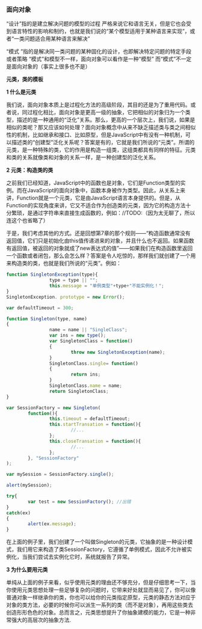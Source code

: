 ### 面向对象

“设计”指的是建立解决问题的模型的过程
严格来说它和语言无关，但是它也会受到语言特性的影响和制约，也就是我们说的“某个模型适用于某种语言来实现”，或者“一类问题适合用某种语言来解决”

“模式 ”指的是解决同一类问题的某种固化的设计，也即解决特定问题的特定手段或者策略
“模式”和模型不一样，面向对象可以看作是一种“模型”
而“模式”不一定是面向对象的（事实上很多也不是） 

**元类，类的模板**

**1 什么是元类**

​      我们说，面向对象本质上是过程化方法的高级阶段，其目的还是为了重用代码。或者说，同过程化相比，面向对象是更高一级的抽象，它把相似的对象归为一个类型，描述的是一种通用的“泛化”关系。那么，更高的一个层次上，我们说，如果是相似的类呢？那又应该如何处理？
​      面向对象概念中从来不缺乏描述类与类之间相似性的机制，比如继承和接口、比如原型，但是JavaScript中有没有一种机制，可以描述类的“创建型”泛化关系呢？答案是有的，它就是我们所说的“元类”。
​      所谓的元类，是一种特殊的类，它的作用是构造一组类，这组类都具有同样的特征。元类和类的关系就像类和对象的关系一样，是一种创建型的泛化关系。

**2 元类：构造类的类**

​      之前我们已经知道，JavaScript中的函数也是对象，它们是Function类型的实例。而在JavaScript的面向对象中，函数本身被作为类型。因此，从关系上来讲，Function就是一个元类，它是由JavaScript语言本身提供的。
​      但是，从Function的实现角度来讲，它又不适合作为创造类的元类，因为它的构造方法十分繁琐，是通过字符串来直接生成函数的，例如：
​        //TODO:（因为太无聊了，所以连这个也省略了）

​      于是，我们考虑其他的方式。还是回想第7章的那个规则——“构造函数通常没有返回值，它们只是初始化由this值传递进来的对象，并且什么也不返回。如果函数有返回值，被返回的对象就成了new表达式的值”——如果我们在构造函数里返回一个函数或者闭包，那么会怎么样？答案是令人吃惊的，那样我们就创建了一个用来构造类的类，也就是我们所说的“元类”。
​      例如：

```javascript
function SingletonException(type){
                type = type || "";
                this.message = "单例类型"+type+"不能实例化！";
}
SingletonException. prototype = new Error();

var defaultTimeout = 300;

function Singleton(type, name)
{
                name = name || "SingleClass";
                var ins = new type();
                var SingletonClass = function()
                {
                        throw new SingletonException(name);
                }
                SingletonClass.single= function()
                {
                        return ins;
                }
                SingletonClass.name = name;
                return SingletonClass;
}

var SessionFactory = new Singleton(
        function(){
                this.timeout = defaultTimeout;
                this.startTransation = function(){
                        //...
                };
                this.closeTransation = function(){
                        //...
                };
        }, "SessionFactory"
);

var mySession = SessionFactory.single();

alert(mySession);

try{
        var test = new SessionFactory(); //出错
}
catch(ex)
{
        alert(ex.message);
}
```

在上面的例子里，我们创建了一个叫做Singleton的元类，它抽象的是一种设计模式，我们用它来构造了类SessionFactory，它遵循了单例模式，因此不允许被实例化，当我们尝试去实例化它时，系统就报告了异常。

**3 为什么要用元类**

​      单纯从上面的例子来看，似乎使用元类的理由还不够充分，但是仔细思考一下，当你使用元类思想处理一些足够复杂的问题时，它带来好处就显而易见了，你可以像普通对象一样继承你的类，你也可以给你的元类指定原型，元类的静态方法对应于对象的类方法，必要的时候你可以派生一系列的类（而不是对象），再用这些类去创造形形色色的对象。总而言之，元类思想提升了你抽象建模的能力，它是一种非常强大的高层次的抽象方法.


